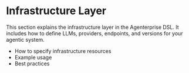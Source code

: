 # Infrastructure Layer

This section explains the infrastructure layer in the Agenterprise DSL. It includes how to define LLMs, providers, endpoints, and versions for your agentic system.

- How to specify infrastructure resources
- Example usage
- Best practices
